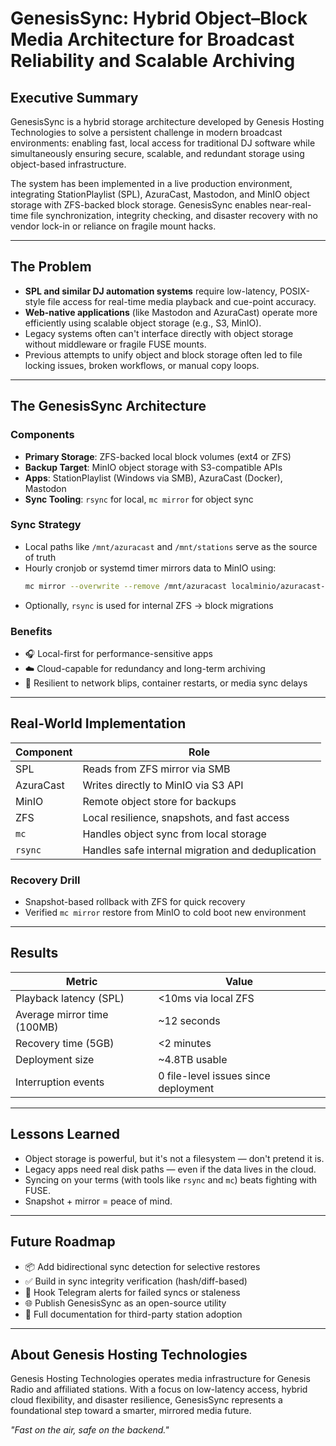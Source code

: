 # GenesisSync: Hybrid Object–Block Media Architecture for Broadcast Reliability and Scalable Archiving

## Executive Summary

GenesisSync is a hybrid storage architecture developed by Genesis Hosting Technologies to solve a persistent challenge in modern broadcast environments: enabling fast, local access for traditional DJ software while simultaneously ensuring secure, scalable, and redundant storage using object-based infrastructure.

The system has been implemented in a live production environment, integrating StationPlaylist (SPL), AzuraCast, Mastodon, and MinIO object storage with ZFS-backed block storage. GenesisSync enables near-real-time file synchronization, integrity checking, and disaster recovery with no vendor lock-in or reliance on fragile mount hacks.

---

## The Problem

- **SPL and similar DJ automation systems** require low-latency, POSIX-style file access for real-time media playback and cue-point accuracy.
- **Web-native applications** (like Mastodon and AzuraCast) operate more efficiently using scalable object storage (e.g., S3, MinIO).
- Legacy systems often can't interface directly with object storage without middleware or fragile FUSE mounts.
- Previous attempts to unify object and block storage often led to file locking issues, broken workflows, or manual copy loops.

---

## The GenesisSync Architecture

### Components

- **Primary Storage**: ZFS-backed local block volumes (ext4 or ZFS)
- **Backup Target**: MinIO object storage with S3-compatible APIs
- **Apps**: StationPlaylist (Windows via SMB), AzuraCast (Docker), Mastodon
- **Sync Tooling**: `rsync` for local, `mc mirror` for object sync

### Sync Strategy

- Local paths like `/mnt/azuracast` and `/mnt/stations` serve as the source of truth
- Hourly cronjob or systemd timer mirrors data to MinIO using:
  ```bash
  mc mirror --overwrite --remove /mnt/azuracast localminio/azuracast-backup
  ```
- Optionally, `rsync` is used for internal ZFS → block migrations

### Benefits

- 🎧 Local-first for performance-sensitive apps  
- ☁️ Cloud-capable for redundancy and long-term archiving  
- 🔁 Resilient to network blips, container restarts, or media sync delays  

---

## Real-World Implementation

| Component        | Role                                             |
|------------------|--------------------------------------------------|
| SPL              | Reads from ZFS mirror via SMB                   |
| AzuraCast        | Writes directly to MinIO via S3 API             |
| MinIO            | Remote object store for backups                 |
| ZFS              | Local resilience, snapshots, and fast access    |
| `mc`             | Handles object sync from local storage          |
| `rsync`          | Handles safe internal migration and deduplication |

### Recovery Drill

- Snapshot-based rollback with ZFS for quick recovery
- Verified `mc mirror` restore from MinIO to cold boot new environment

---

## Results

| Metric                        | Value                                  |
|-------------------------------|----------------------------------------|
| Playback latency (SPL)       | <10ms via local ZFS                    |
| Average mirror time (100MB)  | ~12 seconds                            |
| Recovery time (5GB)          | <2 minutes                             |
| Deployment size              | ~4.8TB usable                          |
| Interruption events          | 0 file-level issues since deployment   |

---

## Lessons Learned

- Object storage is powerful, but it's not a filesystem — don't pretend it is.
- Legacy apps need real disk paths — even if the data lives in the cloud.
- Syncing on your terms (with tools like `rsync` and `mc`) beats fighting with FUSE.
- Snapshot + mirror = peace of mind.

---

## Future Roadmap

- 📦 Add bidirectional sync detection for selective restores  
- ✅ Build in sync integrity verification (hash/diff-based)  
- 🔔 Hook Telegram alerts for failed syncs or staleness  
- 🌐 Publish GenesisSync as an open-source utility  
- 📄 Full documentation for third-party station adoption  

---

## About Genesis Hosting Technologies

Genesis Hosting Technologies operates media infrastructure for Genesis Radio and affiliated stations. With a focus on low-latency access, hybrid cloud flexibility, and disaster resilience, GenesisSync represents a foundational step toward a smarter, mirrored media future.

_"Fast on the air, safe on the backend."_

